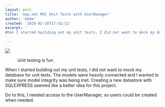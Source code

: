 ```yaml
---
layout: post
title: 'asp.net MVC Unit Tests with UserManager'
author: 'Adam'
created: '2019-02-26T17:42:52'
excerpt: '
When I started building out my unit tests, I did not want to mock my database for unit tests. The models were heavily connected and I wanted to make sure model integrity was being met. Creating a new datastore with SQLEXPRESS seemed like a better idea for this project. Do to this, I needed access [&hellip;]
'
---
```


![](../images/2019/02/visual-studio-unit-testting.png-1024x628.jpg)

<figure>
<figcaption>Unit testing is fun.</figcaption></figure>

When I started building out my unit tests, I did not want to mock my database for unit tests. The models were heavily connected and I wanted to make sure model integrity was being met. Creating a new datastore with SQLEXPRESS seemed like a better idea for this project.

Do to this, I needed access to the UserManager, so users could be created when needed.
<script></script>
